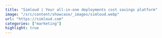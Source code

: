 ```yaml
---
title: "Simloud | Your all-in-one deployments cost savings platform"
image: "/src/content/showcase/_images/simloud.webp"
url: "https://simloud.com"
categories: ["marketing"]
highlight: true
---
```

